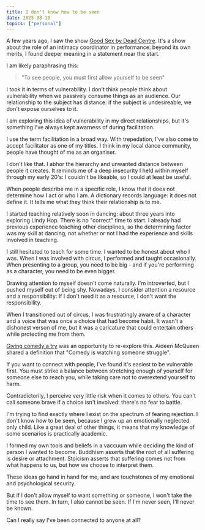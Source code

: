 ```yaml
---
title: I don't know how to be seen
date: 2025-08-10
topics: ["personal"]
---
```


A few years ago, I saw the show [Good Sex by Dead Centre](https://www.deadcentre.org/good-sex). It's a show about the role of an intimacy coordinator in performance: beyond its own merits, I found deeper meaning in a statement near the start.

I am likely paraphrasing this:

> "To see people, you must first allow yourself to be seen"

I took it in terms of vulnerability. I don't think people think about vulnerability when we passively consume things as an audience. Our relationship to the subject has distance: if the subject is undesireable, we don't expose ourselves to it.

I am exploring this idea of vulnerability in my direct relationships, but it's something I've always kept awarness of during facilitation.

I use the term facilitation in a broad way. With trepedation, I've also come to accept facilitator as one of my titles. I think in my local dance community, people have thought of me as an organiser. 

I don't like that. I abhor the hierarchy and unwanted distance between people it creates. It reminds me of a deep insecurity I held within myself through my early 20's: I couldn't be likeable, so I could at least be useful.

When people describe me in a specific role, I know that it does not determine how I act or who I am. A dictionary records language: it does not define it. It tells me what they think their relationship is to me.

I started teaching relatively soon in dancing: about three years into exploring Lindy Hop. There is no "correct" time to start. I already had previous experience teaching other disciplines, so the determining factor was my skill at dancing, not whether or not I had the experience and skills involved in teaching.

I still hesitated to teach for some time. I wanted to be honest about who I was. When I was involved with circus, I performed and taught occasionally. When presenting to a group, you need to be big - and if you're performing as a character, you need to be even bigger.

Drawing attention to myself doesn't come naturally. I'm introverted, but I pushed myself out of being shy. Nowadays, I consider attention a resource and a responsibility: If I don't need it as a resource, I don't want the responsibility.

When I transitioned out of circus, I was frustratingly aware of a character and a voice that was once a choice that had become habit. It wasn't a dishonest verson of me, but it was a caricature that could entertain others while protecting me from them.

[Giving comedy a try](../comedy-notes/) was an opportunity to re-explore this. Aideen McQueen shared a definition that "Comedy is watching someone struggle". 

If you want to connect with people, I've found it's easiest to be vulnerable first. You must strike a balance between stretching enough of yourself for someone else to reach you, while taking care not to overextend yourself to harm.

Contradictorily, I perceive very little risk when it comes to others. You can't call someone brave if a choice isn't involved: there's no fear to battle.

I'm trying to find exactly where I exist on the spectrum of fearing rejection. I don't know how to be seen, because I grew up an emotionally neglected only child. Like a great deal of other things, it means that my knowledge of some scenarios is practically academic.

I formed my own tools and beliefs in a vaccuum while deciding the kind of person I wanted to become. Buddhism asserts that the root of all suffering is desire or attachment. Stoicism asserts that suffering comes not from what happens to us, but how we choose to interpret them.

These ideas go hand in hand for me, and are touchstones of my emotional and psychological security. 

But if I don't allow myself to want something or someone, I won't take the time to see them. In turn, I also cannot be seen. If I'm never seen, I'll never be known. 

Can I really say I've been connected to anyone at all?